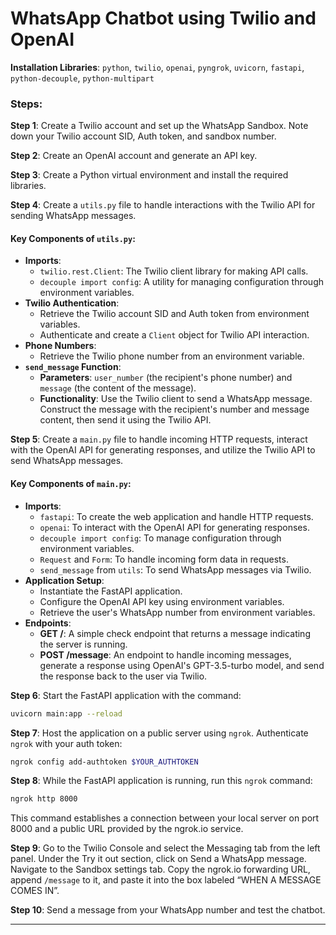 # WhatsApp Chatbot using Twilio and OpenAI

**Installation Libraries**: `python`, `twilio`, `openai`, `pyngrok`, `uvicorn`, `fastapi`, `python-decouple`, `python-multipart`

### Steps:

**Step 1**: Create a Twilio account and set up the WhatsApp Sandbox. Note down your Twilio account SID, Auth token, and sandbox number.

**Step 2**: Create an OpenAI account and generate an API key.

**Step 3**: Create a Python virtual environment and install the required libraries.

**Step 4**: Create a `utils.py` file to handle interactions with the Twilio API for sending WhatsApp messages.

#### Key Components of `utils.py`:
- **Imports**:
  - `twilio.rest.Client`: The Twilio client library for making API calls.
  - `decouple import config`: A utility for managing configuration through environment variables.
- **Twilio Authentication**:
  - Retrieve the Twilio account SID and Auth token from environment variables.
  - Authenticate and create a `Client` object for Twilio API interaction.
- **Phone Numbers**:
  - Retrieve the Twilio phone number from an environment variable.
- **`send_message` Function**:
  - **Parameters**: `user_number` (the recipient's phone number) and `message` (the content of the message).
  - **Functionality**: Use the Twilio client to send a WhatsApp message. Construct the message with the recipient's number and message content, then send it using the Twilio API.

**Step 5**: Create a `main.py` file to handle incoming HTTP requests, interact with the OpenAI API for generating responses, and utilize the Twilio API to send WhatsApp messages.

#### Key Components of `main.py`:
- **Imports**:
  - `fastapi`: To create the web application and handle HTTP requests.
  - `openai`: To interact with the OpenAI API for generating responses.
  - `decouple import config`: To manage configuration through environment variables.
  - `Request` and `Form`: To handle incoming form data in requests.
  - `send_message` from `utils`: To send WhatsApp messages via Twilio.
- **Application Setup**:
  - Instantiate the FastAPI application.
  - Configure the OpenAI API key using environment variables.
  - Retrieve the user's WhatsApp number from environment variables.
- **Endpoints**:
  - **GET /**: A simple check endpoint that returns a message indicating the server is running.
  - **POST /message**: An endpoint to handle incoming messages, generate a response using OpenAI's GPT-3.5-turbo model, and send the response back to the user via Twilio.

**Step 6**: Start the FastAPI application with the command:
```sh
uvicorn main:app --reload
```

**Step 7**: Host the application on a public server using `ngrok`. Authenticate `ngrok` with your auth token:
```sh
ngrok config add-authtoken $YOUR_AUTHTOKEN
```

**Step 8**: While the FastAPI application is running, run this `ngrok` command:
```sh
ngrok http 8000
```
This command establishes a connection between your local server on port 8000 and a public URL provided by the ngrok.io service.

**Step 9**: Go to the Twilio Console and select the Messaging tab from the left panel. Under the Try it out section, click on Send a WhatsApp message. Navigate to the Sandbox settings tab. Copy the ngrok.io forwarding URL, append `/message` to it, and paste it into the box labeled “WHEN A MESSAGE COMES IN”.

**Step 10**: Send a message from your WhatsApp number and test the chatbot.

---
